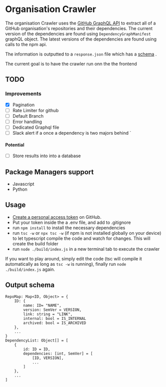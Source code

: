 # Organisation Crawler

The organisation Crawler uses the [GitHub GraphQL API](https://docs.github.com/en/graphql) to extract all of a GitHub organisation's repositories and their dependencies. The current version of the dependencies are found using `DependencyGraphManifest` graphQL object. The latest versions of the dependencies are found using calls to the npm api.

The information is outputted to a `response.json` file which has a [schema](#output-schema) . 

The current goal is to have the crawler run onn the the frontend 

## TODO
### Improvements
- [x] Pagination
- [ ] Rate Limiter for github
- [ ] Default Branch
- [ ] Error handling
- [ ] Dedicated Graphql file
- [ ] Slack alert if a once a dependency is two majors behind
`
#### Potential 
- [ ] Store results into into a database

## Package Managers support

* Javascript
* Python

## Usage

- [Create a personal access token](https://docs.github.com/en/authentication/keeping-your-account-and-data-secure/creating-a-personal-access-token) on GitHub.
- Put your token inside the a .env file,  and add to .gitignore 
- run `npm install` to install the necessary dependencies
- run `tsc -w` or `npx tsc -w` (if npm is not installed globally on your device) to let typescript compile the code and watch for changes. This will create the build folder
- run `node ./build/index.js` in a new terminal tab to execute the crawler

If you want to play around, simply edit the code (tsc will compile it automatically as long as `tsc -w` is running), finally run `node ./build/index.js` again.


## Output schema

```
RepoMap: Map<ID, Object> = {
    ID: {
        name: ID= "NAME",
        version: SemVer = VERSION,
        link: string = "LINK",
        internal: bool = IS_INTERNAL
        archived: bool = IS_ARCHIVED
    },
    ...
}
DependencyList: Object[] = [
    {
        id: ID = ID,
        dependencies: [int, SemVer] = [
            [ID, VERSION],
            ...
        ]
    },
    ...
]

```
